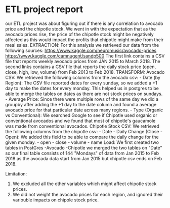 # ETL project report
our ETL project was about figuring out if there is any correlation to avocado price and the chipotle stock. We went in with the expectation that as the avocado prices rise, the price of the chipotle stock might be negatively affected as this would impact the profits that chipotle might make from their meal sales. 
EXTRACTION:
For this analysis we retrieved our data from the following sources:
https://www.kaggle.com/neuromusic/avocado-prices
https://www.kaggle.com/camnugent/sandp500
The first link contains a CSV file that reports weekly avocado prices from JAN 2015 to March 2018.
The second links contains a CSV file that reports the daily stock price (open, close, high, low, volume) from Feb 2013 to Feb 2018.
TRANSFORM: 
Avocado CSV:
We retrieved the following columns from the avocado csv:
    - Date (by Region):
        The CSV file reported dates for every sunday, so we added a +1 day to make the dates for every monday. This helped us in postgres to be able to merge the tables on dates as there are not stock prices on sundays. 
    - Average Price: 
        Since there were multiple rows of the same day we did a groupby after adding the +1 day to the date column and found a average avocado price for that particular date across many regions. 
    - Type (Organic vs Conventional):
        We searched Google to see if Chipotle used organic or conventional avocados and we found that most of chipotle's gaucamole was made from conventional avocados.
Chipotle Stock CSV:
We retrieved the following columns from the chipotle csv:
    - Date
    - Daily Change (Close - Open):
        We added this field to be able to compare the daily change for the given monday.
    - open
    - close
    - volume
    - name
Load:
We first created two tables in PostGres
    -Avocado
    -Chipotle
we merged the two tables on "Date" so our final table consists of 144 "Mondays" of data from Jan 2015 to Feb 2018 as the avocada data start from Jan 2015 but chipotle csv ends on Feb 2018. 


Limitation:
1. We excluded all the other variables which might affect chipotle stock prices.
2. We did not weight the avocado prices for each region, and ignored their variouble impacts on chipole stock price. 










